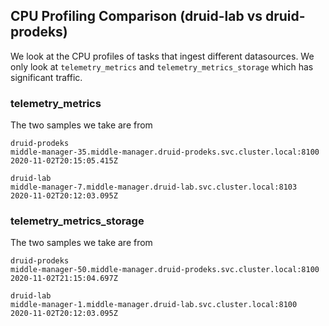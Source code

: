 ## CPU Profiling Comparison (druid-lab vs druid-prodeks)
We look at the CPU profiles of tasks that ingest different datasources. We only look at
`telemetry_metrics` and `telemetry_metrics_storage` which has significant traffic.

### telemetry_metrics
The two samples we take are from

    druid-prodeks  
    middle-manager-35.middle-manager.druid-prodeks.svc.cluster.local:8100  
    2020-11-02T20:15:05.415Z
    
    druid-lab  
    middle-manager-7.middle-manager.druid-lab.svc.cluster.local:8103  
    2020-11-02T20:12:03.095Z


### telemetry_metrics_storage
The two samples we take are from

    druid-prodeks
    middle-manager-50.middle-manager.druid-prodeks.svc.cluster.local:8100
    2020-11-02T21:15:04.697Z

    druid-lab
    middle-manager-1.middle-manager.druid-lab.svc.cluster.local:8100
    2020-11-02T20:12:03.095Z
